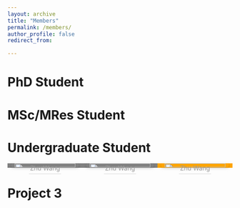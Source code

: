 ```yaml
---
layout: archive
title: "Members"
permalink: /members/
author_profile: false
redirect_from:

---
```



# PhD Student


# MSc/MRes Student



# Undergraduate Student

<html>
<head>
    <meta charset="UTF-8">
    <meta name="viewport"
          content="width=device-width, user-scalable=no, initial-scale=1.0, maximum-scale=1.0, minimum-scale=1.0">
    <meta http-equiv="X-UA-Compatible" content="ie=edge">
    <title>flex布局，子元素均分父级div</title>
    <style type="text/css">
    	.footer{width:device-width;height:auto;margin:10px auto;background:#ddd}
    	.footer .items{width:100%;display:flex}
		.footer .items div{flex:1;height:10px;line-height:0px;text-align:center}
    </style>
</head>
<body>
	<div class="footer">
		<div class="items">
			<div style="background:grey"><center>
    			<img style="border-radius: 0.3125em;
   			box-shadow: 0 2px 4px 0 rgba(34,36,38,.12),0 2px 10px 0 rgba(34,36,38,.08);" 
   	 		src="/site/images/my-research-area.drawio.png" width = "90%">
   	 		<br>
    			<div style="color:grey; border-bottom: 1px solid #d9d9d9;
    			display: inline-block;
    			color: #999;
    			padding: 2px;">Zhu Wang</div>
			</center></div>
			<div style="background:grey"><center>
    			<img style="border-radius: 0.3125em;
   			box-shadow: 0 2px 4px 0 rgba(34,36,38,.12),0 2px 10px 0 rgba(34,36,38,.08);" 
   	 		src="/site/images/my-research-area.drawio.png" width = "90%">
   	 		<br>
    			<div style="color:orange; border-bottom: 1px solid #d9d9d9;
    			display: inline-block;
    			color: #999;
    			padding: 2px;">Zhu Wang</div>
			</center></div>
			<div style="background:orange"><center>
    			<img style="border-radius: 0.3125em;
   			box-shadow: 0 2px 4px 0 rgba(34,36,38,.12),0 2px 10px 0 rgba(34,36,38,.08);" 
   	 		src="/site/images/my-research-area.drawio.png" width = "90%">
   	 		<br>
    			<div style="color:orange; border-bottom: 1px solid #d9d9d9;
    			display: inline-block;
    			color: #999;
    			padding: 2px;">Zhu Wang</div>
			</center></div>
		</div>
	</div>
</body>
</html>

# Project 3
